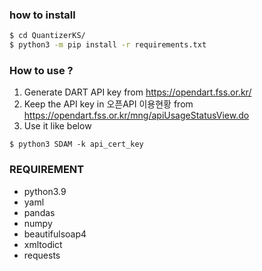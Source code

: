### how to install
```bash 
$ cd QuantizerKS/
$ python3 -m pip install -r requirements.txt
```

### How to use ?
1. Generate DART API key from https://opendart.fss.or.kr/
2. Keep the API key in 오픈API 이용현황 from https://opendart.fss.or.kr/mng/apiUsageStatusView.do
3. Use it like below
```
$ python3 SDAM -k api_cert_key
```

### REQUIREMENT
- python3.9
- yaml
- pandas
- numpy
- beautifulsoap4
- xmltodict 
- requests 
